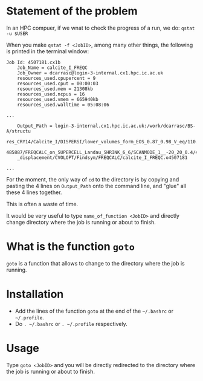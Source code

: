 # Statement of the problem

In an HPC compuer, if we wnat to check the progress of a run, we do: `qstat -u $USER`

When you make `qstat -f <JobID>`, among many other things, the following is printed in the terminal window:

```
Job Id: 4507181.cx1b
    Job_Name = calcite_I_FREQC
    Job_Owner = dcarrasc@login-3-internal.cx1.hpc.ic.ac.uk
    resources_used.cpupercent = 9
    resources_used.cput = 00:00:03
    resources_used.mem = 21308kb
    resources_used.ncpus = 16
    resources_used.vmem = 665940kb
    resources_used.walltime = 05:08:06

...

    Output_Path = login-3-internal.cx1.hpc.ic.ac.uk:/work/dcarrasc/BS-A/structu
	res_CRY14/Calcite_I/DISPERSI/lower_volumes_form_EOS_0.87_0.98_V_eq/110.
	485887/FREQCALC_on_SUPERCELL_Landau_SHRINK_6_6/SCANMODE_1__-20_20_0.4/4
	_displacement/CVOLOPT/Findsym/FREQCALC/calcite_I_FREQC.o4507181

...

```
For the moment, the only way of `cd` to the directory is by copying and pasting the 4 lines on `Output_Path` onto the command line, and "glue" all these 4 lines together.

This is often a waste of time.

It would be very useful to type `name_of_function <JobID>` and directly change directory where the job is running or about to finish.

# What is the function `goto`

`goto` is a function that allows to change to the directory where the job is running.

# Installation

* Add the lines of the function `goto` at the end of the `~/.bashrc` or `~/.profile`.
* Do `. ~/.bashrc` or `. ~/.profile` respectively.

# Usage

Type `goto <JobID>` and you will be directly redirected to the directory where the job is running or about to finish.




